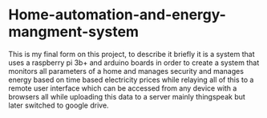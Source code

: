 # Home-automation-and-energy-mangment-system
This is my final form on this project, to describe it briefly it is a system that uses a raspberry pi 3b+ and arduino boards in order to create a system that monitors all parameters of a home and manages security and manages energy based on time based electricity prices while relaying all of this to a remote user interface which can be accessed from any device with a browsers all while uploading this data to a server mainly thingspeak but later switched to google drive.
